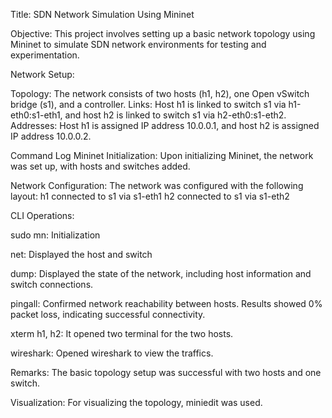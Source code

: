 Title: SDN Network Simulation Using Mininet

Objective:
This project involves setting up a basic network topology using Mininet to simulate SDN network environments for testing and experimentation.

Network Setup:

Topology: The network consists of two hosts (h1, h2), one Open vSwitch bridge (s1), and a controller.
Links: Host h1 is linked to switch s1 via h1-eth0:s1-eth1, and host h2 is linked to switch s1 via h2-eth0:s1-eth2.
Addresses: Host h1 is assigned IP address 10.0.0.1, and host h2 is assigned IP address 10.0.0.2.

Command Log
Mininet Initialization: Upon initializing Mininet, the network was set up, with hosts and switches added. 

Network Configuration: The network was configured with the following layout:
h1 connected to s1 via s1-eth1
h2 connected to s1 via s1-eth2

CLI Operations:

sudo mn: Initialization

net: Displayed the host and switch

dump: Displayed the state of the network, including host information and switch connections.

pingall: Confirmed network reachability between hosts. Results showed 0% packet loss, indicating successful connectivity.

xterm h1, h2: It opened two terminal for the two hosts.

wireshark: Opened wireshark to view the traffics.

Remarks:
The basic topology setup was successful with two hosts and one switch. 

Visualization:
For visualizing the topology, miniedit was used.
